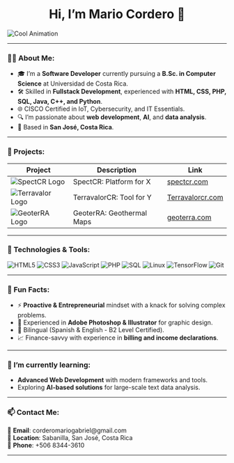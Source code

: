 <h1 align="center"> Hi, I’m Mario Cordero 👋 </h1>

![Cool Animation](https://user-images.githubusercontent.com/74038190/225813708-98b745f2-7d22-48cf-9150-083f1b00d6c9.gif)

---

### 👨‍💻 About Me:
- 🎓 I’m a **Software Developer** currently pursuing a **B.Sc. in Computer Science** at Universidad de Costa Rica.  
- 🛠️ Skilled in **Fullstack Development**, experienced with **HTML, CSS, PHP, SQL, Java, C++, and Python**.  
- 🌐 CISCO Certified in IoT, Cybersecurity, and IT Essentials.  
- 🔍 I’m passionate about **web development**, **AI**, and **data analysis**.  
- 📍 Based in **San José, Costa Rica**.  

---

### 🚀 Projects:

| **Project**      | **Description**                         | **Link**                  |
|-------------------|-----------------------------------------|---------------------------|
| ![SpectCR Logo](https://via.placeholder.com/100x50?text=Logo) | SpectCR: Platform for X   | [spectcr.com](https://spectcr.com) |
| ![Terravalor Logo](https://via.placeholder.com/100x50?text=Logo) | TerravalorCR: Tool for Y  | [Terravalorcr.com](https://terravalorcr.com/) |
| ![GeoterRA Logo](https://via.placeholder.com/100x50?text=Logo) | GeoterRA: Geothermal Maps | [geoterra.com](http://163.178.171.105/) |

---

### 🔧 Technologies & Tools:
![HTML5](https://img.shields.io/badge/-HTML5-E34F26?logo=html5&logoColor=white&style=flat)
![CSS3](https://img.shields.io/badge/-CSS3-1572B6?logo=css3&logoColor=white&style=flat)
![JavaScript](https://img.shields.io/badge/-JavaScript-F7DF1E?logo=javascript&logoColor=black&style=flat)
![PHP](https://img.shields.io/badge/-PHP-777BB4?logo=php&logoColor=white&style=flat)
![SQL](https://img.shields.io/badge/-SQL-4479A1?logo=sqlite&logoColor=white&style=flat)
![Linux](https://img.shields.io/badge/-Linux-FCC624?logo=linux&logoColor=black&style=flat)
![TensorFlow](https://img.shields.io/badge/-TensorFlow-FF6F00?logo=tensorflow&logoColor=white&style=flat)
![Git](https://img.shields.io/badge/-Git-F05032?logo=git&logoColor=white&style=flat)

---

### 🌟 Fun Facts:
- ⚡ **Proactive & Entrepreneurial** mindset with a knack for solving complex problems.
- 🎨 Experienced in **Adobe Photoshop & Illustrator** for graphic design.
- 📘 Bilingual (Spanish & English - B2 Level Certified).
- 📈 Finance-savvy with experience in **billing and income declarations**.

---

### 🌱 I’m currently learning:
- **Advanced Web Development** with modern frameworks and tools.
- Exploring **AI-based solutions** for large-scale text data analysis.

---

### 📫 Contact Me:
<p>
  📧 <b>Email</b>: corderomariogabriel@gmail.com <br>
  📍 <b>Location</b>: Sabanilla, San José, Costa Rica <br>
  📱 <b>Phone</b>: +506 8344-3610
</p>

---
